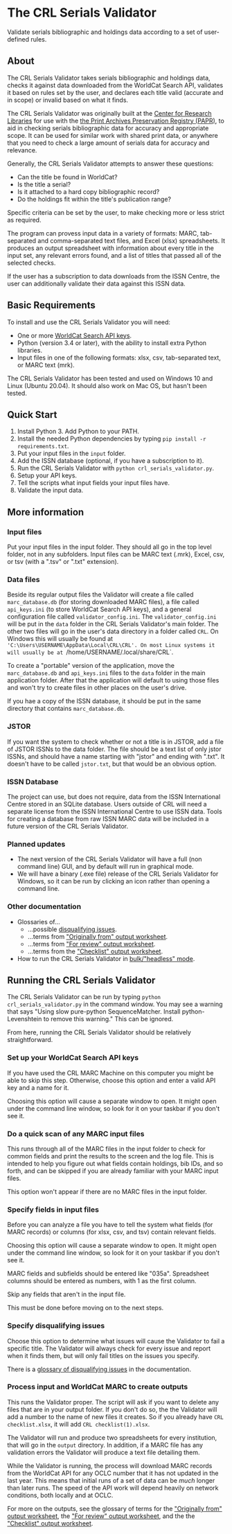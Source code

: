 # The CRL Serials Validator
Validate serials bibliographic and holdings data according to a set of user-defined rules. 

## About

The CRL Serials Validator takes serials bibliographic and holdings data, checks it against data downloaded from the WorldCat Search API, validates it based on rules set by the user, and declares each title valid (accurate and in scope) or invalid based on what it finds.

The CRL Serials Validator was originally built at the [Center for Research Libraries](https://www.crl.edu) for use with the [the Print Archives Preservation Registry (PAPR)](http://papr.crl.edu/), to aid in checking serials bibliographic data for accuracy and appropriate scope. It can be used for similar work with shared print data, or anywhere that you need to check a large amount of serials data for accuracy and relevance.

Generally, the CRL Serials Validator attempts to answer these questions:

* Can the title be found in WorldCat?
* Is the title a serial?
* Is it attached to a hard copy bibliographic record?
* Do the holdings fit within the title's publication range?

Specific criteria can be set by the user, to make checking more or less strict as required.

The program can provess input data in a variety of formats: MARC, tab-separated and comma-separated text files, and Excel (xlsx) spreadsheets. It produces an output spreadsheet with information about every title in the input set, any relevant errors found, and a list of titles that passed all of the selected checks.

If the user has a subscription to data downloads from the ISSN Centre, the user can additionally validate their data against this ISSN data.

## Basic Requirements

To install and use the CRL Serials Validator you will need:

* One or more [WorldCat Search API keys](https://help.oclc.org/Discovery_and_Reference/WorldCat_Discovery/Troubleshooting/How_do_I_request_a_WSKey_for_the_WorldCat_Search_API?sl=en).
* Python (version 3.4 or later), with the ability to install extra Python libraries.
* Input files in one of the following formats: xlsx, csv, tab-separated text, or MARC text (mrk).

The CRL Serials Validator has been tested and used on Windows 10 and Linux (Ubuntu 20.04). It should also work on Mac OS, but hasn't been tested.

## Quick Start

1. Install Python 3. Add Python to your PATH.
2. Install the needed Python dependencies by typing `pip install -r requirements.txt`.
3. Put your input files in the `input` folder.
4. Add the ISSN database (optional, if you have a subscription to it).
5. Run the CRL Serials Validator with `python crl_serials_validator.py`.
6. Setup your API keys.
7. Tell the scripts what input fields your input files have.
8. Validate the input data.

## More information

### Input files

Put your input files in the input folder. They should all go in the top level folder, not in any subfolders. Input files can be MARC text (.mrk), Excel, csv, or tsv (with a ".tsv" or ".txt" extension).

### Data files

Beside its regular output files the Validator will create a file called `marc_database.db` (for storing downloaded MARC files), a file called `api_keys.ini` (to store WorldCat Search API keys), and a general configuration file called `validator_config.ini`. The `validator_config.ini` will be put in the `data` folder in the CRL Serials Validator's main folder. The other two files will go in the user's data directory in a folder called `CRL`. On Windows this will usually be found at `'C:\Users\USERNAME\AppData\Local\CRL\CRL'. On most Linux systems it will usually be at `/home/USERNAME/.local/share/CRL`.

To create a "portable" version of the application, move the `marc_database.db` and `api_keys.ini` files to the `data` folder in the main application folder. After that the application will default to using those files and won't try to create files in other places on the user's drive.

If you hae a copy of the ISSN database, it should be put in the same directory that contains `marc_database.db`.

### JSTOR

If you want the system to check whether or not a title is in JSTOR, add a file of JSTOR ISSNs to the data folder. The file should be a text list of only jstor ISSNs, and should have a name starting with "jstor" and ending with ".txt". It doesn't have to be called `jstor.txt`, but that would be an obvious option.

### ISSN Database

The project can use, but does not require, data from the ISSN International Centre stored in an SQLite database. Users outside of CRL will need a separate license from the ISSN International Centre to use ISSN data. Tools for creating a database from raw ISSN MARC data will be included in a future version of the CRL Serials Validator. 

### Planned updates

* The next version of the CRL Serials Validator will have a full (non command line) GUI, and by default will run in graphical mode.
* We will have a binary (.exe file) release of the CRL Serials Validator for Windows, so it can be run by clicking an icon rather than opening a command line.

### Other documentation

* Glossaries of...
    - ...possible [disqualifying issues](https://github.com/Center-for-Research-Libraries/validator/blob/main/docs/disqualifying_issues.md).
    - ...terms from ["Originally from" output worksheet](https://github.com/Center-for-Research-Libraries/validator/blob/main/docs/originally_from.md).
    - ...terms from ["For review" output worksheet](https://github.com/Center-for-Research-Libraries/validator/blob/main/docs/for_review.md).
    - ...terms from the ["Checklist" output worksheet](https://github.com/Center-for-Research-Libraries/validator/blob/main/docs/checklist.md).
* How to run the CRL Serials Validator in [bulk/"headless" mode](https://github.com/Center-for-Research-Libraries/validator/blob/main/docs/bulk_mode.md).

## Running the CRL Serials Validator

The CRL Serials Validator can be run by typing `python crl_serials_validator.py` in the command window. You may see a warning that says "Using slow pure-python SequenceMatcher. Install python-Levenshtein to remove this warning." This can be ignored.

From here, running the CRL Serials Validator should be relatively straightforward.

### Set up your WorldCat Search API keys

If you have used the CRL MARC Machine on this computer you might be able to skip this step. Otherwise, choose this option and enter a valid API key and a name for it.

Choosing this option will cause a separate window to open. It might open under the command line window, so look for it on your taskbar if you don't see it. 

### Do a quick scan of any MARC input files

This runs through all of the MARC files in the input folder to check for common fields and print the results to the screen and the log file. This is intended to help you figure out what fields contain holdings, bib IDs, and so forth, and can be skipped if you are already familiar with your MARC input files.

This option won't appear if there are no MARC files in the input folder.

### Specify fields in input files

Before you can analyze a file you have to tell the system what fields (for MARC records) or columns (for xlsx, csv, and tsv) contain relevant fields.

Choosing this option will cause a separate window to open. It might open under the command line window, so look for it on your taskbar if you don't see it.

MARC fields and subfields should be entered like "035a". Spreadsheet columns should be entered as numbers, with 1 as the first column.

Skip any fields that aren't in the input file.

This must be done before moving on to the next steps.

### Specify disqualifying issues

Choose this option to determine what issues will cause the Validator to fail a specific title. The Validator will always check for every issue and report when it finds them, but will only fail titles on the issues you specify.

There is a [glossary of disqualifying issues](https://github.com/Center-for-Research-Libraries/validator/blob/main/docs/disqualifying_issues.md) in the documentation.

###  Process input and WorldCat MARC to create outputs

This runs the Validator proper. The script will ask if you want to delete any files that are in your output folder. If you don't do so, the the Validator will add a number to the name of new files it creates. So if you already have `CRL checklist.xlsx`, it will add `CRL checklist(1).xlsx`.

The Validator will run and produce two spreadsheets for every institution, that will go in the `output` directory. In addition, if a MARC file has any validation errors the Validator will produce a text file detailing them.

While the Validator is running, the process will download MARC records from the WorldCat API for any OCLC number that it has not updated in the last year. This means that initial runs of a set of data can be *much* longer than later runs. The speed of the API work will depend heavily on network conditions, both locally and at OCLC.

For more on the outputs, see the glossary of terms for the ["Originally from" output worksheet](https://github.com/Center-for-Research-Libraries/validator/blob/main/docs/originally_from.md), the ["For review" output worksheet](https://github.com/Center-for-Research-Libraries/validator/blob/main/docs/for_review.md), and the the ["Checklist" output worksheet](https://github.com/Center-for-Research-Libraries/validator/blob/main/docs/checklist.md).

